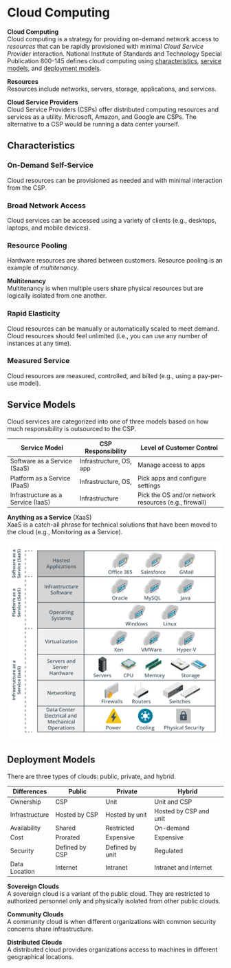 # Cloud Computing
**Cloud Computing**  
Cloud computing is a strategy for providing on-demand network access to *resources* that can be rapidly provisioned with minimal *Cloud Service Provider* interaction. National Institute of Standards and Technology Special Publication 800-145 defines cloud computing using [characteristics](#characteristics), [service models](#service-models), and [deployment models](#deployment-models). 

**Resources**  
Resources include networks, servers, storage, applications, and services.

**Cloud Service Providers**  
Cloud Service Providers (CSPs) offer distributed computing resources and services as a utility. Microsoft, Amazon, and Google are CSPs. The alternative to a CSP would be running a data center yourself. 

## Characteristics
### On-Demand Self-Service
Cloud resources can be provisioned as needed and with minimal interaction from the CSP.

### Broad Network Access
Cloud services can be accessed using a variety of clients (e.g., desktops, laptops, and mobile devices).

### Resource Pooling
Hardware resources are shared between customers. Resource pooling is an example of *multitenancy*.

**Multitenancy**  
Multitenancy is when multiple users share physical resources but are logically isolated from one another.

### Rapid Elasticity
Cloud resources can be manually or automatically scaled to meet demand. Cloud resources should feel unlimited (i.e., you can use any number of instances at any time).

### Measured Service
Cloud resources are measured, controlled, and billed (e.g., using a pay-per-use model).

## Service Models
Cloud services are categorized into one of three models based on how much responsibility is outsourced to the CSP.

| Service Model                      | CSP Responsibility           | Level of Customer Control                             |
| ---------------------------------- | ---------------------------- | ----------------------------------------------------- |
| Software as a Service (SaaS)       | Infrastructure, OS, app      | Manage access to apps                                 |
| Platform as a Service (PaaS)       | Infrastructure, OS,          | Pick apps and configure settings                      |
| Infrastructure as a Service (IaaS) | Infrastructure               | Pick the OS and/or network resources (e.g., firewall) |

**Anything as a Service** (XaaS)  
XaaS is a catch-all phrase for technical solutions that have been moved to the cloud (e.g., Monitoring as a Service). 

![cloud-server-models.png](/cloud/cloud-service-models.png)

## Deployment Models
There are three types of clouds: public, private, and hybrid. 

| Differences    | Public         | Private         | Hybrid                 |
| -------------- | -------------- | --------------- | ---------------------- |
| Ownership      | CSP            | Unit            | Unit and CSP           |
| Infrastructure | Hosted by CSP  | Hosted by unit  | Hosted by CSP and unit |
| Availability   | Shared         | Restricted      | On-demand              |
| Cost           | Prorated       | Expensive       | Expensive              |
| Security       | Defined by CSP | Defined by unit | Regulated              |
| Data Location  | Internet       | Intranet        | Intranet and Internet  |

**Sovereign Clouds**  
A sovereign cloud is a variant of the public cloud. They are restricted to authorized personnel only and physically isolated from other public clouds.

**Community Clouds**  
A community cloud is when different organizations with common security concerns share infrastructure. 

**Distributed Clouds**  
A distributed cloud provides organizations access to machines in different geographical locations. 
